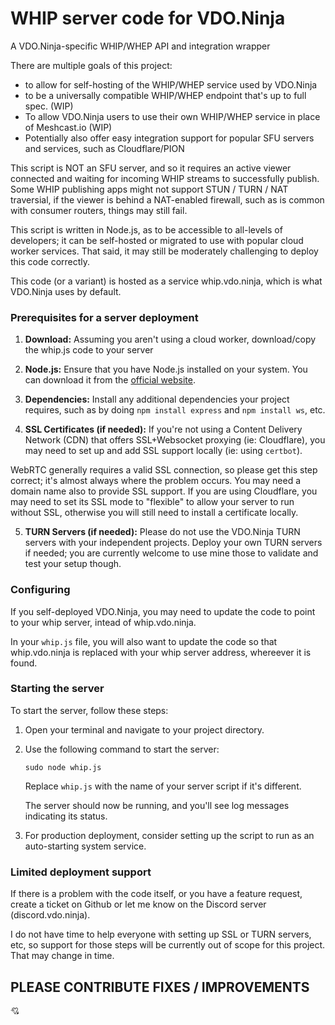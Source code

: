 # WHIP server code for VDO.Ninja
A VDO.Ninja-specific WHIP/WHEP API and integration wrapper

There are multiple goals of this project:
- to allow for self-hosting of the WHIP/WHEP service used by VDO.Ninja
- to be a universally compatible WHIP/WHEP endpoint that's up to full spec. (WIP)
- To allow VDO.Ninja users to use their own WHIP/WHEP service in place of Meshcast.io (WIP)
- Potentially also offer easy integration support for popular SFU servers and services, such as Cloudflare/PION

This script is NOT an SFU server, and so it requires an active viewer connected and waiting for incoming WHIP streams to successfully publish. Some WHIP publishing apps might not support STUN / TURN / NAT traversial, if the viewer is behind a NAT-enabled firewall, such as is common with consumer routers, things may still fail.

This script  is written in Node.js, as to be accessible to all-levels of developers; it can be self-hosted or migrated to use with popular cloud worker services. That said, it may still be moderately challenging to deploy this code correctly.

This code (or a variant) is hosted as a service whip.vdo.ninja, which is what VDO.Ninja uses by default.

### Prerequisites for a server deployment

1. **Download:** Assuming you aren't using a cloud worker, download/copy the whip.js code to your server

2. **Node.js:** Ensure that you have Node.js installed on your system. You can download it from the [official website](https://nodejs.org/).

3. **Dependencies:** Install any additional dependencies your project requires, such as by doing `npm install express` and `npm install ws`, etc.

4. **SSL Certificates (if needed):** If you're not using a Content Delivery Network (CDN) that offers SSL+Websocket proxying (ie: Cloudflare), you may need to set up and add SSL support locally (ie: using `certbot`).

WebRTC generally requires a valid SSL connection, so please get this step correct; it's almost always where the problem occurs. You may need a domain name also to provide SSL support. If you are using Cloudflare, you may need to set its SSL mode to "flexible" to allow your server to run without SSL, otherwise you will still need to install a certificate locally.

5. **TURN Servers (if needed):** Please do not use the VDO.Ninja TURN servers with your independent projects. Deploy your own TURN servers if needed; you are currently welcome to use mine those to validate and test your setup though.

### Configuring

If you self-deployed VDO.Ninja, you may need to update the code to point to your whip server, intead of whip.vdo.ninja.

In your `whip.js` file, you will also want to update the code so that whip.vdo.ninja is replaced with your whip server address, whereever it is found.

### Starting the server

To start the server, follow these steps:

1. Open your terminal and navigate to your project directory.

2. Use the following command to start the server:

   ```
   sudo node whip.js
   ```

   Replace `whip.js` with the name of your server script if it's different.

   The server should now be running, and you'll see log messages indicating its status.

3. For production deployment, consider setting up the script to run as an auto-starting system service.
 

### Limited deployment support

If there is a problem with the code itself, or you have a feature request, create a ticket on Github or let me know on the Discord server (discord.vdo.ninja).

I do not have time to help everyone with setting up SSL or TURN servers, etc, so support for those steps will be currently out of scope for this project. That may change in time.


## PLEASE CONTRIBUTE FIXES / IMPROVEMENTS 

💘



